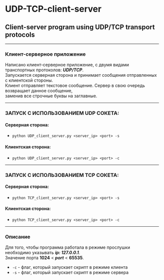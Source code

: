 #  UDP-TCP-client-server
## Client-server program using UDP/TCP transport protocols 
___

### Клиент-серверное приложение

Написано клиент-серверное приложение, с двумя видами транспортных протоколов: ___UDP/TCP___. <br/>
Запускается серверная сторона и принимает сообщения отправленных с клиентской стороны.<br/>
Клиент отправляет текстовое сообщение. Сервер в свою очередь возвращает данное сообщение,<br/>
заменив все строчные буквы на заглавные.
___
### ЗАПУСК С ИСПОЛЬЗОВАНИЕМ UDP СОКЕТА:

#### Серверная сторона:

- ```python UDP_client_server.py <server_ip> <port> -s```

#### Клиентская сторона:

- ```python UDP_client_server.py <server_ip> <port> -c```

___
### ЗАПУСК С ИСПОЛЬЗОВАНИЕМ TCP СОКЕТА:

#### Серверная сторона:

- ```python TCP_client_server.py <server_ip> <port> -s```

#### Клиентская сторона:

- ```python TCP_client_server.py <server_ip> <port> -c```

___

### Описание
Для того, чтобы программа работала в режиме прослушки <br/>
необходимо указывать ***ip: 127.0.0.1***. <br/>
Значение порта **1024** < ___port___ < **65535**. <br/>

- ```-c``` - флаг, который запускает скрипт в режиме клиента
- ```-s``` - флаг, который запускает скрипт в режиме сервера
